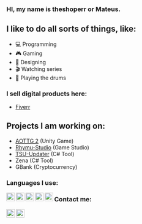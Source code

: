 ### HI, my name is theshoperr or Mateus.

## I like to do all sorts of things, like:
- 💻 Programming
- 🎮 Gaming
- 🎨 Designing
- 🎬 Watching series
- 🥁 Playing the drums

### I sell digital products here:
- [Fiverr][Click]

## Projects I am working on:
- [AOTTG 2][aottg2] (Unity Game)
- [Rhymu-Studio][rhymu] (Game Studio)
- [TSU-Updater][tsu] (C# Tool)
- Zena (C# Tool)
- GBank (Cryptocurrency)

### Languages I use:

<img align="left" alt="C#" width="22px" src="https://img.icons8.com/color/48/000000/c-sharp-logo.png" />
<img align="left" alt="Javascript" width="22px" src="https://img.icons8.com/color/48/000000/javascript--v1.png" />
<img align="left" alt="HTML" width="22px" src="https://img.icons8.com/ios-filled/50/000000/html-5--v1.png" />
<img align="left" alt="PHP" width="22px" src="https://img.icons8.com/offices/30/000000/php-logo.png" />
<img align="left" alt="CSS" width="22px" src="https://img.icons8.com/ios-filled/50/000000/css3.png" />

### Contact me:

[<img align="left" alt="theshoperr#8074" width="22px" src="https://img.icons8.com/color/48/000000/discord-new-logo.png"/>][discord]
[<img align="left" alt="MGArtDZN" width="22px" src="https://img.icons8.com/color/48/000000/youtube-play.png" />][youtube]

<br />
<br />

[Click]: https://www.fiverr.com/theshoperr12
[youtube]: https://www.youtube.com/MGArtDZN
[aottg2]: https://github.com/AoTTG-2/AoTTG-2
[rhymu]: https://gamejolt.com/@Rhymu
[tsu]: https://theshoperr.itch.io/tsu
[discord]: https://discord.com